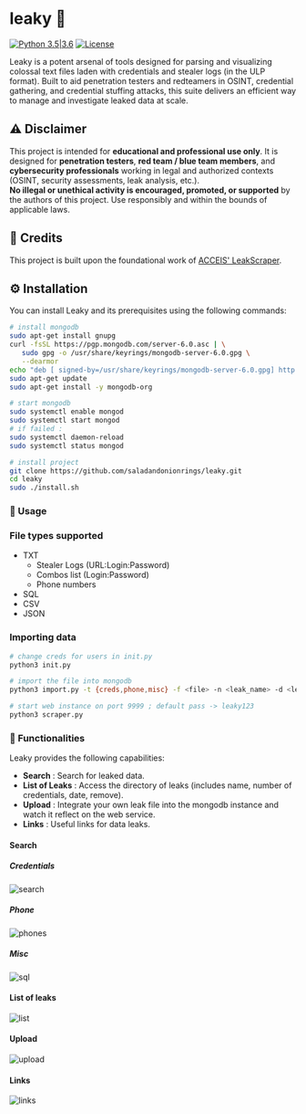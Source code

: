 # leaky :key:
[![Python 3.5|3.6](https://img.shields.io/badge/python-3.x-green.svg)](https://www.python.org/) 
[![License](https://img.shields.io/badge/license-GPLv3-red.svg)](https://raw.githubusercontent.com/almandin/fuxploider/master/LICENSE.md)

Leaky is a potent arsenal of tools designed for parsing and visualizing colossal text files laden with credentials and stealer logs (in the ULP format). Built to aid penetration testers and redteamers in OSINT, credential gathering, and credential stuffing attacks, this suite delivers an efficient way to manage and investigate leaked data at scale.

## ⚠️ Disclaimer  
This project is intended for **educational and professional use only**. It is designed for **penetration testers**, **red team / blue team members**, and **cybersecurity professionals** working in legal and authorized contexts (OSINT, security assessments, leak analysis, etc.).  
**No illegal or unethical activity is encouraged, promoted, or supported** by the authors of this project. Use responsibly and within the bounds of applicable laws.

## :star2: Credits
This project is built upon the foundational work of [ACCEIS' LeakScraper](https://github.com/Acceis/leakScraper).

## :gear: Installation

You can install Leaky and its prerequisites using the following commands:

```bash
# install mongodb
sudo apt-get install gnupg
curl -fsSL https://pgp.mongodb.com/server-6.0.asc | \
   sudo gpg -o /usr/share/keyrings/mongodb-server-6.0.gpg \
   --dearmor
echo "deb [ signed-by=/usr/share/keyrings/mongodb-server-6.0.gpg] http://repo.mongodb.org/apt/debian bullseye/mongodb-org/6.0 main" | sudo tee /etc/apt/sources.list.d/mongodb-org-6.0.list
sudo apt-get update
sudo apt-get install -y mongodb-org

# start mongodb
sudo systemctl enable mongod
sudo systemctl start mongod
# if failed :
sudo systemctl daemon-reload
sudo systemctl status mongod

# install project
git clone https://github.com/saladandonionrings/leaky.git
cd leaky
sudo ./install.sh
```

### :rocket: Usage
### File types supported
- TXT 
  - Stealer Logs (URL:Login:Password)
  - Combos list (Login:Password)
  - Phone numbers
- SQL
- CSV
- JSON

### Importing data

```bash
# change creds for users in init.py
python3 init.py 

# import the file into mongodb
python3 import.py -t {creds,phone,misc} -f <file> -n <leak_name> -d <leak_date>

# start web instance on port 9999 ; default pass -> leaky123
python3 scraper.py
```
### :mag_right: Functionalities
Leaky provides the following capabilities:

* **Search** : Search for leaked data.
* **List of Leaks** : Access the directory of leaks (includes name, number of credentials, date, remove).
* **Upload** : Integrate your own leak file into the mongodb instance and watch it reflect on the web service.
* **Links** : Useful links for data leaks.

#### Search
##### Credentials
![search](https://github.com/user-attachments/assets/9253220e-9d02-4523-803d-d40290c6d5e7)

##### Phone
![phones](https://github.com/user-attachments/assets/3c435c44-9a5b-474b-bbac-b9d375cc04d6)

##### Misc
![sql](https://github.com/user-attachments/assets/c94a2006-619a-4ce9-aa03-cf88040eed8f)

#### List of leaks
![list](https://github.com/user-attachments/assets/e9feed06-e289-4dc9-b1d3-21d8faa90807)

#### Upload
![upload](https://github.com/user-attachments/assets/3785fb49-7fa3-404e-be12-b3efc1086802)

#### Links
![links](https://github.com/user-attachments/assets/2fa0a902-4bf8-4db0-be22-4bdc35ec1c23)
